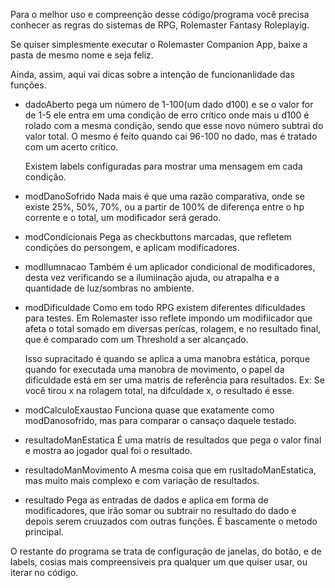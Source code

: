 Para o melhor uso e compreenção desse código/programa você precisa conhecer as regras do sistemas de RPG, Rolemaster Fantasy
Roleplayig. 

Se quiser simplesmente executar o Rolemaster Companion App, baixe a pasta de mesmo nome e seja feliz.

Ainda, assim, aqui vai dicas sobre a intenção de funcionanlidade das funções. 

* dadoAberto
	pega um número de 1-100(um dado d100) e se o valor for de 1-5 ele entra em uma condição de erro crítico onde
	mais u d100 é rolado com a mesma condição, sendo que esse novo número subtrai do valor total. O mesmo é feito 
	quando cai 96-100 no dado, mas é tratado com um acerto crítico. 

	Existem labels configuradas para mostrar uma mensagem em cada condição.

* modDanoSofrido 
	Nada mais é que uma razão comparativa, onde se existe 25%, 50%, 70%, ou a partir de 100% de diferença entre o hp 
	corrente e o total, um modificador será gerado.

* modCondicionais
	Pega as checkbuttons marcadas, que refletem condições do persongem, e aplicam modificadores.

* modIlumnacao
	Também é um aplicador condicional de modificadores, desta vez verificando se a ilumiinação ajuda, ou atrapalha e 
	a quantidade de luz/sombras no ambiente.

* modDificuldade
	Como em todo RPG existem diferentes dificuldades para testes. Em Rolemaster isso reflete impondo um modifiicador
	que afeta o total somado em diversas perícas, rolagem, e no resultado final, que é comparado com um Threshold a 
	ser alcançado. 

	Isso supracitado é quando se aplica a uma manobra estática, porque quando for executada uma manobra de movimento, o 
	papel da dificuldade está em ser uma matris de referência para resultados. Ex: Se você tirou x na rolagem total, na
	difculdade x, o resultado é esse.

* modCalculoExaustao
	Funciona quase que exatamente como modDanosofrido, mas para comparar o cansaço daquele testado. 

* resultadoManEstatica
	É uma matris de resultados que pega o valor final e mostra ao jogador qual foi o resultado.

* resultadoManMovimento
	A mesma coisa que em rusltadoManEstatica, mas muito mais complexo e com variação de resultados.

* resultado
	Pega as entradas de dados e aplica em forma de modificadores, que irão somar ou subtrair no resultado do 
	dado e depois serem cruuzados com outras funções. É bascamente o metodo principal. 


O restante do programa se trata de configuração de janelas, do botão, e de labels, cosias mais compreensiveis 
pra qualquer um que quiser usar, ou iterar no código. 
